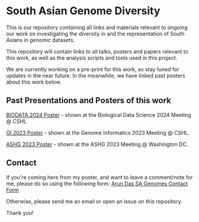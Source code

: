 # South Asian Genome Diversity

This is our repository containing all links and materials relevant to ongoing our work on investigating the diversity in and the representation of South Asians in genomic datasets.

This repository will contain links to all talks, posters and papers relevant to this work, as well as the analysis scripts and tools used in this project.

We are currently working on a pre-print for this work, so stay tuned for updates in the near future. In the meanwhile, we have linked past posters about this work below.

## Past Presentations and Posters of this work

[BIODATA 2024 Poster](https://drive.google.com/file/d/1b5QrxCZGZ1VqBroGnVwDCJPVRb6DikzO/view?usp=sharing) - shown at the Biological Data Science 2024 Meeting @ CSHL

[GI 2023 Poster](https://drive.google.com/file/d/1sMByc7kWJl9ipy14WLtpWlJ2mlwt0hOc/view?usp=sharing) - shown at the Genome Informatics 2023 Meeting @ CSHL.

[ASHG 2023 Poster](https://drive.google.com/file/d/1N4YAV44Velab-i63iTrwN8bNHwAhO975/view?usp=sharing) - shown at the ASHG 2023 Meeting @ Washington DC.

## Contact

If you're coming here from my poster, and want to leave a comment/note for me, please do so using the following form: [Arun Das SA Genomes Contact Form](https://docs.google.com/forms/d/1rbrBBXTupyRSqqrBFbuvgqbC6mOgn53jzAnOVLSAfxY/)

Otherwise, please send me an email or open an issue on this repository.

Thank you!
